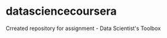 datasciencecoursera
===================

Crreated repository for assignment - Data Scientist's Toolbox
